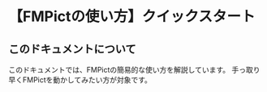 # 【FMPictの使い方】クイックスタート

## このドキュメントについて

このドキュメントでは、FMPictの簡易的な使い方を解説しています。
手っ取り早くFMPictを動かしてみたい方が対象です。
